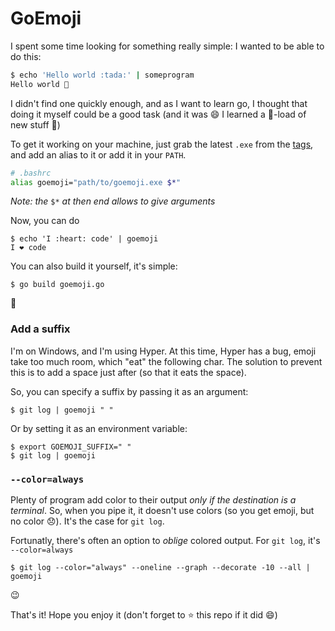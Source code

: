# GoEmoji

I spent some time looking for something really simple: I wanted to be able to do this:

```bash
$ echo 'Hello world :tada:' | someprogram
Hello world 🎉
```

I didn't find one quickly enough, and as I want to learn go, I thought that doing it myself could be
a good task (and it was :smile: I learned a :shit:-load of new stuff :tada:)

To get it working on your machine, just grab the latest `.exe` from the [tags][], and add an alias
to it or add it in your `PATH`.

```bash
# .bashrc
alias goemoji="path/to/goemoji.exe $*"
```

*Note: the* `$*` *at then end allows to give arguments*

Now, you can do

```
$ echo 'I :heart: code' | goemoji
I ❤ code
```

You can also build it yourself, it's simple:

```
$ go build goemoji.go
```

:tada:

### Add a suffix

I'm on Windows, and I'm using Hyper. At this time, Hyper has a bug, emoji take too much room, which
"eat" the following char. The solution to prevent this is to add a space just after (so that it
eats the space).

So, you can specify a suffix by passing it as an argument:

```
$ git log | goemoji " "
```

Or by setting it as an environment variable:

```
$ export GOEMOJI_SUFFIX=" "
$ git log | goemoji
```

### `--color=always`

Plenty of program add color to their output *only if the destination is a terminal*. So, when you
pipe it, it doesn't use colors (so you get emoji, but no color :disappointed:). It's the case for
`git log`.

Fortunatly, there's often an option to *oblige* colored output. For `git log`, it's `--color=always`

```
$ git log --color="always" --oneline --graph --decorate -10 --all | goemoji
```

:wink:

That's it! Hope you enjoy it (don't forget to :star: this repo if it did :smile:)

[tags]: https://github.com/math2001/goemoji/releases/latest
